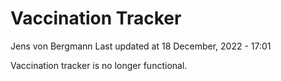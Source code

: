 Vaccination Tracker
================
Jens von Bergmann
Last updated at 18 December, 2022 - 17:01

Vaccination tracker is no longer functional.

